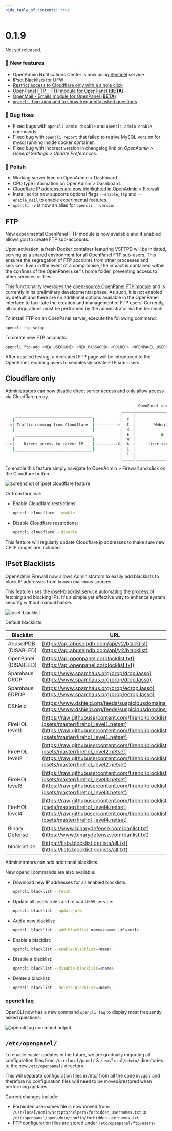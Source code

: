 ```yaml
--- 
hide_table_of_contents: true
---
```



# 0.1.9

Not yet released.


### 🚀 New features
- OpenAdmin Notifications Center is now using [Sentinel](https://github.com/stefanpejcic/Sentinel/tree/main) service
- [IPset Blacklists for UFW](#ipset-blacklists)
- [Restrict access to Cloudflare only with a single click](#cloudflare-only)
- [OpenPanel FTP - FTP module for OpenPanel (**BETA**)](#ftp)
- [OpenMail - Emails module for OpenPanel (**BETA**)](https://github.com/stefanpejcic/OpenMail/)
- [`opencli faq` command to show frequently asked questions](#opencli-faq)

### 🐛 Bug fixes
- Fixed bugs with `opencli admin disable` and `opencli admin enable` commands.
- Fixed bug with `opencli report` that failed to retrive MySQL version for mysql running inside docker container.
- Fixed bug with incorect version in changelog link on *OpenAdmin > General Settings > Update Preferences*.


### 💅 Polish
- Working server time on OpenAdmin > Dashboard.
- CPU type information on OpenAdmin > Dashboard.
- [Cloudflare IP addresses are now highlighted in OpenAdmin > Firewall](https://i.postimg.cc/xTDPTG6S/image.png)
- Install script now supports optional flags `--enable_ftp` and `--enable_mail` to enable experimental features.
- `opencli -v` is now an alias for `opencli --version`.


## FTP

New experimental OpenPanel FTP module is now available and if enabled allows you to create FTP sub-accounts.

Upon activation, a fresh Docker container featuring VSFTPD will be initiated, serving as a shared environment for all OpenPanel FTP sub-users. This ensures the segregation of FTP accounts from other processes and services. Even in the event of a compromise, the impact is contained within the confines of the OpenPanel user's home folder, preventing access to other services or files.

This functionality leverages the [open-source OpenPanel FTP module](https://github.com/stefanpejcic/OpenPanel-FTP/) and is currently in its preliminary developmental phase. As such, it is not enabled by default and there are no additional options available in the OpenPanel interface to facilitate the creation and management of FTP users. Currently, all configurations must be performed by the administrator via the terminal:

To install FTP on an OpenPanel server, execute the following command:
```bash
opencli ftp-setup
```

To create new FTP accounts:
```bash
opencli ftp-add <NEW_USERNAME> <NEW_PASSWORD> <FOLDER> <OPENPANEL_USERNAME>
```

After detailed testing, a dedicated FTP page will be introduced to the OpenPanel, enabling users to seamlessly create FTP sub-users.

## Cloudflare only

Administrators can now disable direct server access and only allow access via Cloudflare proxy.

```bash
                                                          OpenPanel server
                                                   _____________________________
    __________________________________            |     |                       |
   |                                  |           |  F  |                       |
-->| Traffic comming from Cloudflare  |---------->|  I  |        Websites       |
   |__________________________________|           |  R  |                       |
    __________________________________            |  E  |           &           |
   |                                  |           |  W  |                       |
-->|    Direct access to server IP    |----------X|  A  |      User services    |
   |__________________________________|           |  L  |                       |
                                                  |  L  |                       |
                                                  |_____|_______________________| 
```

To enable this feature simply navigate to OpenAdmin > Firewall and click on the Cloudfare button.

![screenshot of ipset cloudflare feature](https://i.postimg.cc/Z5dMnKSW-/image.png)

Or from terminal:

- Enable Cloudflare restrictions:
  ```bash
  opencli cloudflare --enable
  ```
- Disable Cloudflare restrictions:
  ```bash
  opencli cloudflare --disable
  ```

This feature will regularly update Cloudflare ip addresses to make sure new CF IP ranges are included.

## IPset Blacklists

OpenAdmin Firewall now allows Administrators to easily add blacklists to block IP addresses from known malicious sources.

This feature uses the [ipset-blacklist service](https://github.com/stefanpejcic/ipset-blacklist) automating the process of fetching and blocking IPs. It's a simple yet effective way to enhance system security without manual hassle.

![ipset-blacklist](https://i.postimg.cc/4xN3Qxvy/image.png)

Default blacklists:

| Blacklist            | URL                                                                  |
|-----------------|----------------------------------------------------------------------|
| AbuseIPDB (DISABLED)       | [https://api.abuseipdb.com/api/v2/blacklist](https://api.abuseipdb.com/api/v2/blacklist) |
| OpenPanel (DISABLED)       | [https://api.openpanel.co/blocklist.txt](https://api.openpanel.co/blocklist.txt) |
| Spamhaus DROP   | [https://www.spamhaus.org/drop/drop.lasso](https://www.spamhaus.org/drop/drop.lasso) |
| Spamhaus EDROP  | [https://www.spamhaus.org/drop/edrop.lasso](https://www.spamhaus.org/drop/edrop.lasso) |
| DShield         | [https://www.dshield.org/feeds/suspiciousdomains_Low.txt](https://www.dshield.org/feeds/suspiciousdomains_Low.txt) |
| FireHOL level1  | [https://raw.githubusercontent.com/firehol/blocklist-ipsets/master/firehol_level1.netset](https://raw.githubusercontent.com/firehol/blocklist-ipsets/master/firehol_level1.netset) |
| FireHOL level2  | [https://raw.githubusercontent.com/firehol/blocklist-ipsets/master/firehol_level2.netset](https://raw.githubusercontent.com/firehol/blocklist-ipsets/master/firehol_level2.netset) |
| FireHOL level3  | [https://raw.githubusercontent.com/firehol/blocklist-ipsets/master/firehol_level3.netset](https://raw.githubusercontent.com/firehol/blocklist-ipsets/master/firehol_level3.netset) |
| FireHOL level4  | [https://raw.githubusercontent.com/firehol/blocklist-ipsets/master/firehol_level4.netset](https://raw.githubusercontent.com/firehol/blocklist-ipsets/master/firehol_level4.netset) |
| Binary Defense   | [https://www.binarydefense.com/banlist.txt](https://www.binarydefense.com/banlist.txt) |
| blocklist.de    | [https://lists.blocklist.de/lists/all.txt](https://lists.blocklist.de/lists/all.txt) |

Administrators can add additional blacklists.

New opencli commands are also available:

- Download new IP addresses for all enabled blocklists:
  ```bash
  opencli blacklist --fetch
  ```
- Update all ipsets rules and reload UFW service:
  ```bash
  opencli blacklist --update_ufw
  ```
- Add a new blacklist:
  ```bash
  opencli blacklist --add-blacklist name=<name> url=<url>
  ```
- Enable a blacklist:
  ```bash
  opencli blacklist --enable-blacklist=<name>
  ```
- Disable a blacklist:
  ```bash
  opencli blacklist --disable-blacklist=<name>
  ```
- Delete a blacklist:
  ```bash
  opencli blacklist --delete-blacklist=<name>
  ```

### opencli faq

OpenCLI now has a new command `opencli faq` to display most frequently asked questions:

![opencli faq command output](https://i.postimg.cc/k5k7VkQX/image.png)


## `/etc/openpanel/`

To enable easier updates in the future, we are gradually migrating all configuration files from `/usr/local/panel/` & `/usr/local/admin/` directories to the new `/etc/openpanel/` directory.

This will separate configuration files  in /etc/ from all the code in /usr/ and therefore no configuration files will need to be moved&restored when performing updates.

Current changes include:

- Forbidden usernames file is now moved from: `/usr/local/admin/scripts/helpers/forbidden_usernames.txt` to `/etc/openpanel/openadmin/config/forbidden_usernames.txt`
- FTP configuration files are stored under `/etc/openpanel/ftp/users/`
